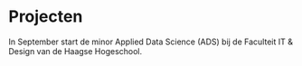 # Projecten

In September start de minor Applied Data Science (ADS) bij de Faculteit IT & Design van de Haagse Hogeschool. 
